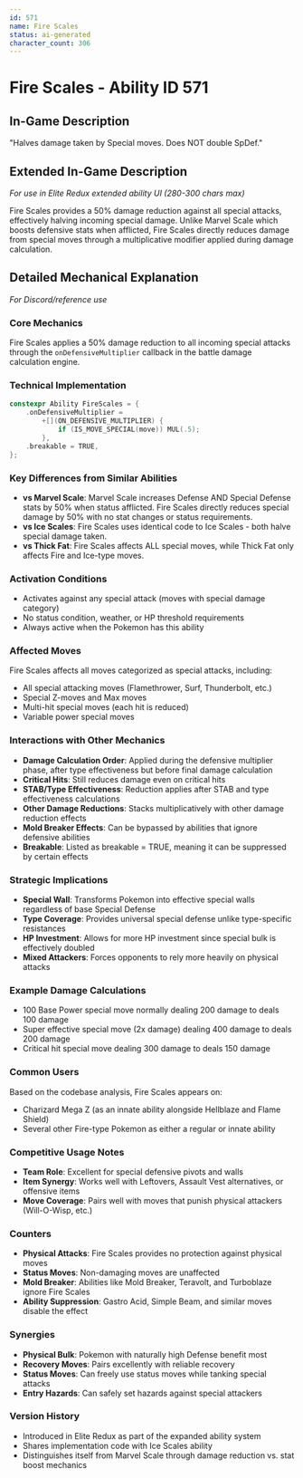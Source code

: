 ```yaml
---
id: 571
name: Fire Scales
status: ai-generated
character_count: 306
---
```


# Fire Scales - Ability ID 571

## In-Game Description
"Halves damage taken by Special moves. Does NOT double SpDef."

## Extended In-Game Description
*For use in Elite Redux extended ability UI (280-300 chars max)*

Fire Scales provides a 50% damage reduction against all special attacks, effectively halving incoming special damage. Unlike Marvel Scale which boosts defensive stats when afflicted, Fire Scales directly reduces damage from special moves through a multiplicative modifier applied during damage calculation.

## Detailed Mechanical Explanation
*For Discord/reference use*

### Core Mechanics
Fire Scales applies a 50% damage reduction to all incoming special attacks through the `onDefensiveMultiplier` callback in the battle damage calculation engine.

### Technical Implementation
```cpp
constexpr Ability FireScales = {
    .onDefensiveMultiplier =
        +[](ON_DEFENSIVE_MULTIPLIER) {
            if (IS_MOVE_SPECIAL(move)) MUL(.5);
        },
    .breakable = TRUE,
};
```

### Key Differences from Similar Abilities
- **vs Marvel Scale**: Marvel Scale increases Defense AND Special Defense stats by 50% when status afflicted. Fire Scales directly reduces special damage by 50% with no stat changes or status requirements.
- **vs Ice Scales**: Fire Scales uses identical code to Ice Scales - both halve special damage taken.
- **vs Thick Fat**: Fire Scales affects ALL special moves, while Thick Fat only affects Fire and Ice-type moves.

### Activation Conditions
- Activates against any special attack (moves with special damage category)
- No status condition, weather, or HP threshold requirements
- Always active when the Pokemon has this ability

### Affected Moves
Fire Scales affects all moves categorized as special attacks, including:
- All special attacking moves (Flamethrower, Surf, Thunderbolt, etc.)
- Special Z-moves and Max moves
- Multi-hit special moves (each hit is reduced)
- Variable power special moves

### Interactions with Other Mechanics
- **Damage Calculation Order**: Applied during the defensive multiplier phase, after type effectiveness but before final damage calculation
- **Critical Hits**: Still reduces damage even on critical hits
- **STAB/Type Effectiveness**: Reduction applies after STAB and type effectiveness calculations
- **Other Damage Reductions**: Stacks multiplicatively with other damage reduction effects
- **Mold Breaker Effects**: Can be bypassed by abilities that ignore defensive abilities
- **Breakable**: Listed as breakable = TRUE, meaning it can be suppressed by certain effects

### Strategic Implications
- **Special Wall**: Transforms Pokemon into effective special walls regardless of base Special Defense
- **Type Coverage**: Provides universal special defense unlike type-specific resistances
- **HP Investment**: Allows for more HP investment since special bulk is effectively doubled
- **Mixed Attackers**: Forces opponents to rely more heavily on physical attacks

### Example Damage Calculations
- 100 Base Power special move normally dealing 200 damage to deals 100 damage
- Super effective special move (2x damage) dealing 400 damage to deals 200 damage
- Critical hit special move dealing 300 damage to deals 150 damage

### Common Users
Based on the codebase analysis, Fire Scales appears on:
- Charizard Mega Z (as an innate ability alongside Hellblaze and Flame Shield)
- Several other Fire-type Pokemon as either a regular or innate ability

### Competitive Usage Notes
- **Team Role**: Excellent for special defensive pivots and walls
- **Item Synergy**: Works well with Leftovers, Assault Vest alternatives, or offensive items
- **Move Coverage**: Pairs well with moves that punish physical attackers (Will-O-Wisp, etc.)

### Counters
- **Physical Attacks**: Fire Scales provides no protection against physical moves
- **Status Moves**: Non-damaging moves are unaffected
- **Mold Breaker**: Abilities like Mold Breaker, Teravolt, and Turboblaze ignore Fire Scales
- **Ability Suppression**: Gastro Acid, Simple Beam, and similar moves disable the effect

### Synergies
- **Physical Bulk**: Pokemon with naturally high Defense benefit most
- **Recovery Moves**: Pairs excellently with reliable recovery
- **Status Moves**: Can freely use status moves while tanking special attacks
- **Entry Hazards**: Can safely set hazards against special attackers

### Version History
- Introduced in Elite Redux as part of the expanded ability system
- Shares implementation code with Ice Scales ability
- Distinguishes itself from Marvel Scale through damage reduction vs. stat boost mechanics